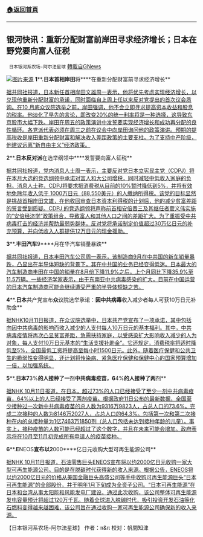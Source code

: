 ###  [:house:返回首頁](https://github.com/ourhimalayas/txt)
---


## 银河快讯：重新分配财富前岸田寻求经济增长；日本在野党要向富人征税
` 日本银河系农场-阿尔法星球` [轉載自GNews](https://gnews.org/zh-hans/1592948/)

![](https://assets.gnews.org/wp-content/uploads/2021/10/图片1-47.png)[图片来源](https://www.japantimes.co.jp/)
**1****.****日本首相岸田****将****在重新分配财富前寻求经济增长**

[据共同社报道，日本新任首相岸田文雄周一表示，他将优先考虑实现经济增长，以兑现他重新分配财富的承诺，同时面临自上周上任以来反对党提出的首次议会质询。在10 月底众议院选举之前，岸田强调，他不会立即寻求提高资本收益和股息的税率。他淡化了早先的言论，即改变20%的统一利率将是一种选择，这导致东京股市大幅下跌。岸田在周五的政策演讲中发誓要实现经济增长和成功再分配的良性循环。各党派代表必须在周三之前在议会中向岸田询问他的政策演讲。预期的提高税收是岸田重新分配财富和解决收入差距政策的主要支柱。为了支持中产阶级，他建议远离“新自由主义”经济政策。](https://english.kyodonews.net/news/2021/10/dcb7f3eff041-kishida-to-seek-economic-growth-before-redistributing-wealth.html)

**2****.****日本反对派****在选举纲领中****发誓要向富人征税**

[据共同社报道，党内消息人士周一表示，主要反对党日本立宪民主党（CDPJ）将在本月大选的竞选纲领中承诺对富人和大公司增税，同时减轻中低收入家庭的负担。消息人士称，CDPJ将要求把消费税从目前的10%暂时降低到5%，并将有效地免除年收入低于 1000万日元（88,550美元）的人缴纳所得税。该党的目标显然是挑战首相岸田文雄，在他收回审查日本资本利得税的计划后，他的减少贫富差距的誓言受到质疑。CDPJ 的竞选纲领将声称前首相安倍晋三及其继任者菅义伟实施的”安倍经济学”政策组合，导致富人和其他人口之间的差距扩大。为了重振受中共病毒打击的经济并帮助最弱势群体，反对党将承诺制定价值超过30万亿日元的补充预算，并向低收入人群提供12万日元的现金援助。](https://english.kyodonews.net/news/2021/10/92de8cb77493-japan-opposition-vows-to-tax-the-rich-in-election-platform.html)

**3****.****丰田汽车****9****月在华汽车销量暴跌**

[据共同社报道，日本丰田汽车公司周一表示，该制造商9月在中共国的新车销量暴跌，凸显出在半导体短缺的背景下，其在中共国的业务已经变得低迷。日本最大的汽车制造商丰田在中国的销量在8月份下降11.9%之后，上个月同比下降35.9%至11.5万辆。一些经济学家表示，由于东南亚中共病毒感染的扩大，目前在中国运营的日本汽车制造商可能会继续遭受严重的半导体短缺之苦。](https://english.kyodonews.net/news/2021/10/ae19c76c04c7-toyota-car-sales-plunge-in-china-in-sept-on-semiconductor-shortages.html)

**4****.****日本****共产党宣布****众****议院选举承诺：****因中共病毒****收入减少者每人可获10万日元补助金**

[据NHK10月11日报道，在众议院选举中，日本共产党宣布了一项承诺，其中包括向因中共病毒的影响而收入减少的人支付每人10万日元的基本福利。其中，中共病毒疫情将再次凸显贫富差距，急需扶持家庭，以受感染扩大影响收入减少的人为对象，每人支付10万日元基本的“生活支援补助金”。它还规定，消费税率将适时降低至5%，全国最低工资将提高至每小时1500日元。此外，随着医疗保健和公共卫生的脆弱性变得明显，还计划将传染病、紧急医疗保健和保健中心的国家预算增加一倍，以加强系统。](https://www3.nhk.or.jp/news/html/20211011/k10013302391000.html?utm_int=all_side_ranking-social_001)

**5****.****日本7****3%****的人接种了一****剂****中共病毒疫苗，6****4%****的人接种了两****剂**

[据NHK 10月11日报道，在日本，超过73%的人口已经接受了至少一剂中共病毒疫苗，64%以上的人已经接受了两剂疫苗。根据政府11日公布的最新数据，全国至少接种过一次新中共病毒疫苗的总人数为9316万9823人，占总人口的73.6%。完成二次接种的人数为8146万2027人，占总人口的64.3%。包括第一次和第二次接种在内的总接种量为1亿7463万1850剂（总人口包括未达到接种年龄的儿童）。事实上，接种疫苗的人数可能已经超过了这个数字，并且在未来可能会增加。政府表示将在10月至11月初完成所有申请人的疫苗接种。](https://www3.nhk.or.jp/news/html/20211011/k10013302351000.html?utm_int=news-social_contents_list-items_016)

**6****.****E****NEOS****宣布以2****000****亿日元收购大型可再生能源公司**

[据NHK 10月11日报道，石油零售巨头ENEOS宣布将以约2000亿日元收购一家大型可再生能源公司。目的是在脱碳时代获得新的收入来源。根据公告，ENEOS将以约2000亿日元的价格从美国金融巨头高盛公司等手中收购可再生能源巨头“日本可再生能源”的全部股份，并于明年1月下旬成为全资子公司。“日本可再生能源”在日本和台湾从事太阳能和风能发电厂建设。通过此次收购，该公司整体可再生能源发电容量预计将超过120万千瓦。随着全球进入脱碳时代，吸引投资开发石油等化石燃料变得越来越困难，该公司旨在通过收购一家可再生能源公司确保新的收入来源。](https://www3.nhk.or.jp/news/html/20211011/k10013302751000.html?utm_int=news-business_contents_list-items_007)

【日本银河系农场-阿尔法星球】
作者：π&π
校对：帆間知津
